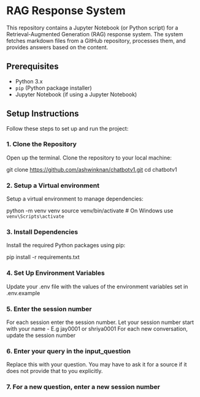# RAG Response System

This repository contains a Jupyter Notebook (or Python script) for a Retrieval-Augmented Generation (RAG) response system. The system fetches markdown files from a GitHub repository, processes them, and provides answers based on the content.

## Prerequisites

- Python 3.x
- `pip` (Python package installer)
- Jupyter Notebook (if using a Jupyter Notebook)

## Setup Instructions

Follow these steps to set up and run the project:

### 1. Clone the Repository

Open up the terminal. Clone the repository to your local machine:

git clone https://github.com/ashwinknan/chatbotv1.git
cd chatbotv1

### 2. Setup a Virtual environment
Setup a virtual environment to manage dependencies:

python -m venv venv
source venv/bin/activate  # On Windows use `venv\Scripts\activate`

### 3. Install Dependencies
Install the required Python packages using pip:

pip install -r requirements.txt

### 4. Set Up Environment Variables
Update your .env file with the values of the environment variables set in .env.example

### 5. Enter the session number
For each session enter the session number. Let your session number start with your name - E.g jay0001 or shriya0001
For each new conversation, update the session number

### 6. Enter your query in the input_question
Replace this with your question. You may have to ask it for a source if it does not provide that to you explicitly. 

### 7. For a new question, enter a new session number 

